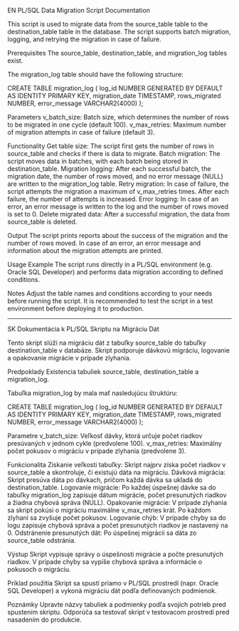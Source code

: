 EN
PL/SQL Data Migration Script Documentation

This script is used to migrate data from the source_table table to the destination_table table in the database. The script supports batch migration, logging, and retrying the migration in case of failure.

Prerequisites
The source_table, destination_table, and migration_log tables exist.

The migration_log table should have the following structure:

CREATE TABLE migration_log (
log_id NUMBER GENERATED BY DEFAULT AS IDENTITY PRIMARY KEY,
migration_date TIMESTAMP,
rows_migrated NUMBER,
error_message VARCHAR2(4000)
);

Parameters
v_batch_size: Batch size, which determines the number of rows to be migrated in one cycle (default 100).
v_max_retries: Maximum number of migration attempts in case of failure (default 3).

Functionality
Get table size: The script first gets the number of rows in source_table and checks if there is data to migrate.
Batch migration: The script moves data in batches, with each batch being stored in destination_table.
Migration logging: After each successful batch, the migration date, the number of rows moved, and no error message (NULL) are written to the migration_log table.
Retry migration: In case of failure, the script attempts the migration a maximum of v_max_retries times. After each failure, the number of attempts is increased.
Error logging: In case of an error, an error message is written to the log and the number of rows moved is set to 0.
Delete migrated data: After a successful migration, the data from source_table is deleted.

Output
The script prints reports about the success of the migration and the number of rows moved.
In case of an error, an error message and information about the migration attempts are printed.

Usage Example
The script runs directly in a PL/SQL environment (e.g. Oracle SQL Developer) and performs data migration according to defined conditions.

Notes
Adjust the table names and conditions according to your needs before running the script.
It is recommended to test the script in a test environment before deploying it to production.

-----------------------------------------------------------------------------------------------------------------------------------------------------------------------------------------
SK
Dokumentácia k PL/SQL Skriptu na Migráciu Dát

Tento skript slúži na migráciu dát z tabuľky source_table do tabuľky destination_table v databáze. Skript podporuje dávkovú migráciu, logovanie a opakovanie migrácie v prípade zlyhania.

Predpoklady
  Existencia tabuliek source_table, destination_table a migration_log.

  Tabuľka migration_log by mala mať nasledujúcu štruktúru:

CREATE TABLE migration_log (
    log_id NUMBER GENERATED BY DEFAULT AS IDENTITY PRIMARY KEY,
    migration_date TIMESTAMP,
    rows_migrated NUMBER,
    error_message VARCHAR2(4000)
);

Parametre
  v_batch_size: Veľkosť dávky, ktorá určuje počet riadkov presúvaných v jednom cykle (predvolene 100).
  v_max_retries: Maximálny počet pokusov o migráciu v prípade zlyhania (predvolene 3).
  
Funkcionalita
  Získanie veľkosti tabuľky: Skript najprv získa počet riadkov v source_table a skontroluje, či existujú dáta na migráciu.
  Dávková migrácia: Skript presúva dáta po dávkach, pričom každá dávka sa ukladá do destination_table.
  Logovanie migrácie: Po každej úspešnej dávke sa do tabuľky migration_log zapisuje dátum migrácie, počet presunutých riadkov a žiadna chybová správa (NULL).
  Opakovanie migrácie: V prípade zlyhania sa skript pokúsi o migráciu maximálne v_max_retries krát. Po každom zlyhaní sa zvyšuje počet pokusov.
  Logovanie chýb: V prípade chyby sa do logu zapisuje chybová správa a počet presunutých riadkov je nastavený na 0.
  Odstránenie presunutých dát: Po úspešnej migrácii sa dáta zo source_table odstránia.
  
Výstup
  Skript vypisuje správy o úspešnosti migrácie a počte presunutých riadkov.
  V prípade chyby sa vypíše chybová správa a informácie o pokusoch o migráciu.
  
Príklad použitia
  Skript sa spustí priamo v PL/SQL prostredí (napr. Oracle SQL Developer) a vykoná migráciu dát podľa definovaných podmienok.

Poznámky
  Upravte názvy tabuliek a podmienky podľa svojich potrieb pred spustením skriptu.
  Odporúča sa testovať skript v testovacom prostredí pred nasadením do produkcie.
